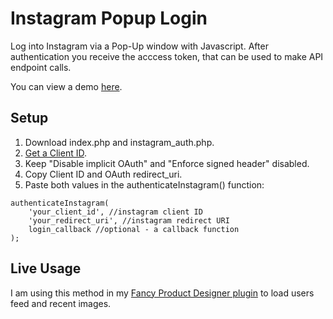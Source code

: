 Instagram Popup Login
=====================

Log into Instagram via a Pop-Up window with Javascript. After authentication you receive the acccess token, that can be used to make API endpoint calls.

You can view a demo [here](http://github.radykal.de/instagram-popup-login/).


## Setup

1. Download index.php and instagram_auth.php.
2. [Get a Client ID](http://instagram.com/developer/clients/manage/).
2. Keep "Disable implicit OAuth" and "Enforce signed header" disabled.
3. Copy Client ID and OAuth redirect_uri.
4. Paste both values in the authenticateInstagram() function:
```
authenticateInstagram(
	'your_client_id', //instagram client ID
	'your_redirect_uri', //instagram redirect URI
	login_callback //optional - a callback function
);
```

## Live Usage

I am using this method in my [Fancy Product Designer plugin](http://fancyproductdesigner.com/jquery-plugin/) to load users feed and recent images.
